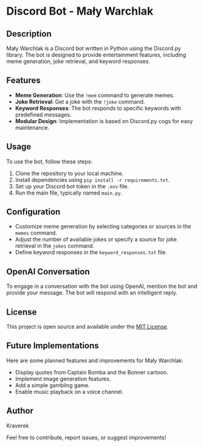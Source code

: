 # Discord Bot - Mały Warchlak

## Description

Mały Warchlak is a Discord bot written in Python using the Discord.py library. The bot is designed to provide entertainment features, including meme generation, joke retrieval, and keyword responses.

## Features

- **Meme Generation**: Use the `!mem` command to generate memes.
- **Joke Retrieval**: Get a joke with the `!joke` command.
- **Keyword Responses**: The bot responds to specific keywords with predefined messages.
- **Modular Design**: Implementation is based on Discord.py cogs for easy maintenance.

## Usage

To use the bot, follow these steps:

1. Clone the repository to your local machine.
2. Install dependencies using `pip install -r requirements.txt`.
3. Set up your Discord bot token in the `.env` file.
4. Run the main file, typically named `main.py`.

## Configuration

- Customize meme generation by selecting categories or sources in the `memes` command.
- Adjust the number of available jokes or specify a source for joke retrieval in the `jokes` command.
- Define keyword responses in the `keyword_responses.txt` file.

## OpenAI Conversation
To engage in a conversation with the bot using OpenAI, mention the bot and provide your message. The bot will respond with an intelligent reply.

## License

This project is open source and available under the [MIT License](LICENSE).

## Future Implementations

Here are some planned features and improvements for Mały Warchlak:

- Display quotes from Captain Bomba and the Bonner cartoon.
- Implement image generation features.
- Add a simple gambling game.
- Enable music playback on a voice channel.

## Author

Kraverek

Feel free to contribute, report issues, or suggest improvements!

